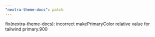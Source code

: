 ```yaml
---
"nextra-theme-docs": patch
---
```


fix(nextra-theme-docs): incorrect makePrimaryColor relative value for tailwind primary.900
